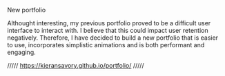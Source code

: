 New portfolio 

Althought interesting, my previous portfolio proved to be a difficult user interface to interact with. I believe that this could impact user retention 
negatively. Therefore, I have decided to build a new portfolio that is easier to use, incorporates simplistic animations and is both performant and 
engaging.

///// https://kieransavory.github.io/portfolio/ ///// 
